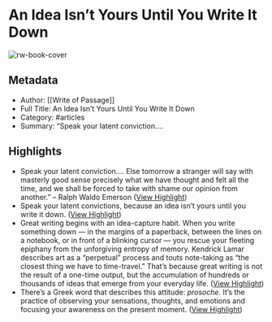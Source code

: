 # An Idea Isn’t Yours Until You Write It Down

![rw-book-cover](https://readwise-assets.s3.amazonaws.com/static/images/article4.6bc1851654a0.png)

## Metadata
- Author: [[Write of Passage]]
- Full Title: An Idea Isn’t Yours Until You Write It Down
- Category: #articles
- Summary: “Speak your latent conviction….

## Highlights
- Speak your latent conviction…. Else tomorrow a stranger will say with masterly good sense precisely what we have thought and felt all the time, and we shall be forced to take with shame our opinion from another.” – Ralph Waldo Emerson ([View Highlight](https://read.readwise.io/read/01hqsnfepwg8m1tqgrc57js6q3))
- Speak your latent convictions, because an idea isn’t yours until you write it down. ([View Highlight](https://read.readwise.io/read/01hqsnkjaynn8sm4987nvv6s7r))
- Great writing begins with an idea-capture habit. When you write something down — in the margins of a paperback, between the lines on a notebook, or in front of a blinking cursor — you rescue your fleeting epiphany from the unforgiving entropy of memory. Kendrick Lamar describes art as a “perpetual” process and touts note-taking as “the closest thing we have to time-travel.” That’s because great writing is not the result of a one-time output, but the accumulation of hundreds or thousands of ideas that emerge from your everyday life. ([View Highlight](https://read.readwise.io/read/01hqsnkz23t5t523qpx4npmhw3))
- There’s a Greek word that describes this attitude: *prosoche.* It’s the practice of observing your sensations, thoughts, and emotions and focusing your awareness on the present moment. ([View Highlight](https://read.readwise.io/read/01hqsnnvs6eje3ep7nnf0azstc))
